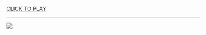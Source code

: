 
<a href="https://premium76.site?title=snake_the_game_unblocked&ref=13M">CLICK TO PLAY</a></h3>
<hr>

<a href="https://premium76.site?title=snake_the_game_unblocked&ref=13M"><img src="https://clearcache.store/games.png"></a>



